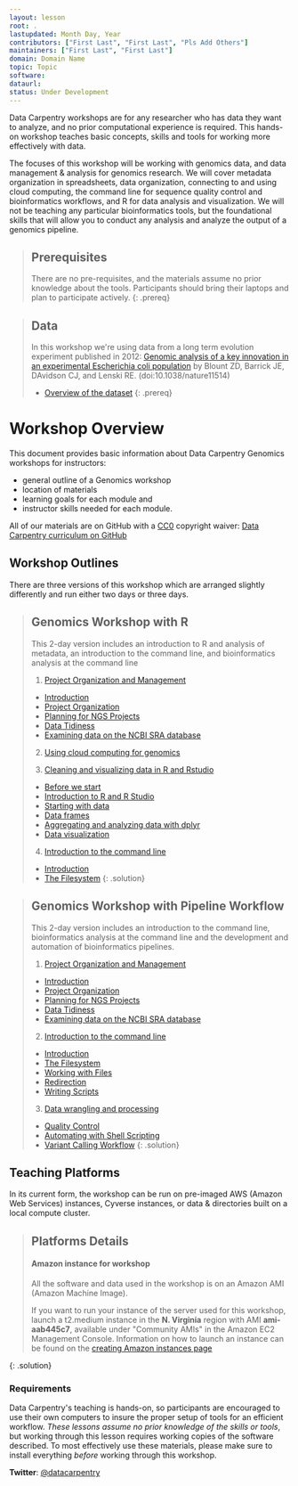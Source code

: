 ```yaml
---
layout: lesson
root: .
lastupdated: Month Day, Year
contributors: ["First Last", "First Last", "Pls Add Others"]
maintainers: ["First Last", "First Last"]
domain: Domain Name
topic: Topic
software:
dataurl:
status: Under Development
---
```


Data Carpentry workshops are for any researcher who has data they want to analyze, and no prior computational experience is required. 
This hands-on workshop teaches basic concepts, skills and tools for working more effectively with data.

The focuses of this workshop will be working with genomics data, and data management & analysis for genomics research. We will cover
metadata organization in spreadsheets, data organization, connecting to and using cloud computing, the command line for sequence quality
control and bioinformatics workflows, and R for data analysis and visualization. We will not be teaching any particular bioinformatics 
tools, but the foundational skills that will allow you to conduct any analysis and analyze the output of a genomics pipeline.

> ## Prerequisites
>
> There are no pre-requisites, and the materials assume no prior knowledge about the tools. Participants should bring their laptops and plan to participate actively. 
{: .prereq}

> ## Data
> 
> In this workshop we're using data from a long term evolution experiment published in 2012: [Genomic analysis of a key innovation in an experimental Escherichia coli population](http://www.nature.com/nature/journal/v489/n7417/full/nature11514.html) by Blount ZD, Barrick JE, DAvidson CJ, and Lenski RE. (doi:10.1038/nature11514)
> 
> - [Overview of the dataset](http://www.datacarpentry.org/genomics-workshop/01-intro-to-dataset/)
{: .prereq} 

# Workshop Overview

This document provides basic information about Data Carpentry Genomics workshops for instructors:

* general outline of a Genomics workshop 
* location of materials
* learning goals for each module and
* instructor skills needed for each module.

All of our materials are on GitHub with a [CC0](https://creativecommons.org/publicdomain/zero/1.0/) copyright waiver: [Data Carpentry curriculum on GitHub](https://github.com/datacarpentry)

<!--
## Learning Objectives

The following are the overarching learning objectives for the curriculum.

* 
* 
* 
* 
-->

## Workshop Outlines

There are three versions of this workshop which are arranged slightly differently and run either two days or
three days.

> ## Genomics Workshop with R
>
> This 2-day version includes an introduction to R and analysis of metadata, an
> introduction to the command line, and bioinformatics analysis at the command line
>
> 1. [Project Organization and Management](https://datacarpentry.github.io/organization-genomics/) 
> * [Introduction](https://datacarpentry.github.io/organization-genomics/01-introduction/)
> * [Project Organization](https://datacarpentry.github.io/organization-genomics/02-organization/)
> * [Planning for NGS Projects](https://datacarpentry.github.io/organization-genomics/03-project-planning/)
> * [Data Tidiness](https://datacarpentry.github.io/organization-genomics/04-tidiness/)
> * [Examining data on the NCBI SRA database](https://datacarpentry.github.io/organization-genomics/05-ncbi-sra/)
> 
> 2. [Using cloud computing for genomics](https://datacarpentry.github.io/cloud-genomics/)  
> 
> 3. [Cleaning and visualizing data in R and Rstudio](http://www.datacarpentry.org/R-genomics/) 
> * [Before we start](http://www.datacarpentry.org/R-genomics/00-before-we-start.html)
> * [Introduction to R and R Studio](http://www.datacarpentry.org/R-genomics/01-intro-to-R.html)
> * [Starting with data](http://www.datacarpentry.org/R-genomics/02-starting-with-data.html)
> * [Data frames](http://www.datacarpentry.org/R-genomics/03-data-frames.html)
> * [Aggregating and analyzing data with dplyr](http://www.datacarpentry.org/R-genomics/04-dplyr.html)
> * [Data visualization](http://www.datacarpentry.org/R-genomics/05-data-visualization.html)
> 
> 4. [Introduction to the command line](https://datacarpentry.github.io/shell-genomics/)
> * [Introduction](https://datacarpentry.github.io/shell-genomics/01-introduction/)
> * [The Filesystem](https://datacarpentry.github.io/shell-genomics/02-the-filesystem/)
{: .solution}


> ## Genomics Workshop with Pipeline Workflow
>
> This 2-day version includes an introduction to the command line, bioinformatics 
> analysis at the command line and the development and automation of 
> bioinformatics pipelines.  
> 
> 1. [Project Organization and Management](https://datacarpentry.github.io/organization-genomics/) 
> * [Introduction](https://datacarpentry.github.io/organization-genomics/01-introduction/)
> * [Project Organization](https://datacarpentry.github.io/organization-genomics/02-organization/)
> * [Planning for NGS Projects](https://datacarpentry.github.io/organization-genomics/03-project-planning/)
> * [Data Tidiness](https://datacarpentry.github.io/organization-genomics/04-tidiness/)
> * [Examining data on the NCBI SRA database](https://datacarpentry.github.io/organization-genomics/05-ncbi-sra/)
> 
> 2. [Introduction to the command line](https://datacarpentry.github.io/shell-genomics/)
> * [Introduction](https://datacarpentry.github.io/shell-genomics/01-introduction/)
> * [The Filesystem](https://datacarpentry.github.io/shell-genomics/02-the-filesystem/)
> * [Working with Files](https://datacarpentry.github.io/shell-genomics/03-working-with-files/)
> * [Redirection](https://datacarpentry.github.io/shell-genomics/04-redirection/)
> * [Writing Scripts](https://datacarpentry.github.io/shell-genomics/05-writing-scripts/)
>
> 3. [Data wrangling and processing](https://datacarpentry.github.io/wrangling-genomics/)
> * [Quality Control](https://data-lessons.github.io/wrangling-genomics/00-readQC/)
> * [Automating with Shell Scripting](https://data-lessons.github.io/wrangling-genomics/01-automating_a_workflow/)
> * [Variant Calling Workflow](https://data-lessons.github.io/wrangling-genomics/02-variant-calling-workflow/)
{: .solution}

<!---
> ## Genomics Workshop with Pipeline Workflow and R (Under development)
>
> This 3-day version includes an introduction to the command line, bioinformatics 
> analysis at the command line, the development and automation of 
> bioinformatics pipelines, and visualization using R **VERIFY THIS**.  
> 
> 1. [Introduction & Using cloud/cluster computing for genomics](https://github.com/hbc/dc_2016_04/blob/master/lessons/01_intro_and_cloud_setup.md)
>
> 2. [Introduction to the command line](https://data-lessons.github.io/shell-genomics/)
> * [Introduction](https://data-lessons.github.io/shell-genomics/01-introduction/)
> * [The Filesystem](https://data-lessons.github.io/shell-genomics/02-the-filesystem/)
> * [Working with Files](https://data-lessons.github.io/shell-genomics/03-working-with-files/)
> * [Redirection](https://data-lessons.github.io/shell-genomics/04-redirection/)
> * [Writing Scripts](https://data-lessons.github.io/shell-genomics/05-writing-scripts/)
>
> 1. [Project Organization and Management](https://data-lessons.github.io/organization-genomics/) 
> * [Introduction](https://data-lessons.github.io/organization-genomics/01-introduction/)
> * [Project Organization](https://data-lessons.github.io/organization-genomics/02-organization/)
> * [Planning for NGS Projects](https://data-lessons.github.io/organization-genomics/03-project-planning/)
> * [Data Tidiness](https://data-lessons.github.io/organization-genomics/04-tidiness/)
> * [Examining data on the NCBI SRA database](https://data-lessons.github.io/organization-genomics/05-ncbi-sra/)
>   
> 3. [Data wrangling and processing](https://data-lessons.github.io/wrangling-genomics/)
> * [Quality Control](https://data-lessons.github.io/wrangling-genomics/00-readQC/)
> * [Automating with Shell Scripting](https://data-lessons.github.io/wrangling-genomics/01-automating_a_workflow/)
> * [Variant Calling Workflow](https://data-lessons.github.io/wrangling-genomics/02-variant-calling-workflow/)
>
> 5. [R for data analysis and visualization](http://www.datacarpentry.org/R-genomics/)
> * [Introduction to R](http://www.datacarpentry.org/R-genomics/01-intro-to-R.html)
> * [Starting with data](http://www.datacarpentry.org/R-genomics/02-starting-with-data.html)
> * [Working with data frames](http://www.datacarpentry.org/R-genomics/03-data-frames.html)
> * [Manipulating and analyzing data with dplyr](http://www.datacarpentry.org/R-genomics/04-dplyr.html)
> * [Visualization with ggplot2](http://www.datacarpentry.org/R-genomics/05-data-visualization.html)
>
{: .solution}
--->

<!---
## Workshop Goals

> ## Genomics Workshop with R
> 1. Project Organization and Management  
> * **Goals:**   
> * **Instructor's skills:**  
> * **Materials:**    
> * *Repository:* <>  
>
> 1. Data Tidiness  
> * **Goals:**   
> * **Instructor's skills:**  
> * **Materials:**    
> * *Repository:* <>  
>
> 1. Using Cloud Computing for Genomics 
> * **Goals:**   
> * **Instructor's skills:**  
> * **Materials:**    
> * *Repository:* <>  
>
> 1. Cleaning and visualizing data in R and Rstudio  
> * **Goals:**   
> * **Instructor's skills:**  
> * **Materials:**    
> * *Repository:* <>   
>
> 1. Data management and the Linux Shell   
> * **Goals:**   
> * **Instructor's skills:**  
> * **Materials:**    
> * *Repository:* <>   
>
{: .solution}


> ## Genomics Workshop with Pipeline Workflow
> 1. Project Organization and Management  
> * **Goals:**   
> * **Instructor's skills:**  
> * **Materials:**    
> * *Repository:* <>  
>
> 1. Introduction to the command line 
> * **Goals:**   
> * **Instructor's skills:**  
> * **Materials:**    
> * *Repository:* <>  
>
> 1. Data wrangling and processing  
> * **Goals:**   
> * **Instructor's skills:**  
> * **Materials:**    
> * *Repository:* <>  
>
{: .solution}
--->

<!---
> ## Genomics Workshop with Pipeline Workflow and R (Under development)
> 1. Introduction & Using cloud/cluster computing for genomics  
> * **Goals:**   
> * **Instructor's skills:**  
> * **Materials:**    
> * *Repository:* <>  
>
> 1. Introduction to the command line 
> * **Goals:**   
> * **Instructor's skills:**  
> * **Materials:**    
> * *Repository:* <>  
>
> 1. Project Organization and Management 
> * **Goals:**   
> * **Instructor's skills:**  
> * **Materials:**    
> * *Repository:* <>  
>
> 1. Data wrangling and processing 
> * **Goals:**   
> * **Instructor's skills:**  
> * **Materials:**    
> * *Repository:* <>   
>
> 1. R for data analysis and visualization   
> * **Goals:**   
> * **Instructor's skills:**  
> * **Materials:**    
> * *Repository:* <>   
>
{: .solution}
--->

## Teaching Platforms
In its current form, the workshop can be run on pre-imaged AWS (Amazon Web Services) instances, Cyverse instances, or data & directories built on a local compute cluster.

> ## Platforms Details
>
> #### Amazon instance for workshop
> 
> All the software and data used in the workshop is on an Amazon AMI (Amazon Machine Image).
> 
> If you want to run your instance of the server used for this workshop, launch a t2.medium instance in the **N. Virginia** region with AMI **ami-aab445c7**, available under "Community AMIs" in the Amazon EC2 Management Console. Information on how to launch an instance can be found on the [creating Amazon instances page](http://www.datacarpentry.org/cloud-genomics/02-logging-onto-cloud/)
>
<!---
>
> #### Cyverse instance for the workshop
>
>
> #### Building the workshop on HPC
--->
>
{: .solution}

### Requirements

Data Carpentry's teaching is hands-on, so participants are encouraged to use
their own computers to insure the proper setup of tools for an efficient workflow.
*These lessons assume no prior knowledge of the skills or tools*, but working
through this lesson requires working copies of the software described.
To most effectively use these materials, please make sure to install everything
*before* working through this workshop.

<strong>Twitter</strong>: [@datacarpentry](https://twitter.com/datacarpentry)
